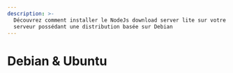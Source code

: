 ```yaml
---
description: >-
  Découvrez comment installer le NodeJs download server lite sur votre VPS ou
  serveur possédant une distribution basée sur Debian
---
```


# Debian & Ubuntu

## 

